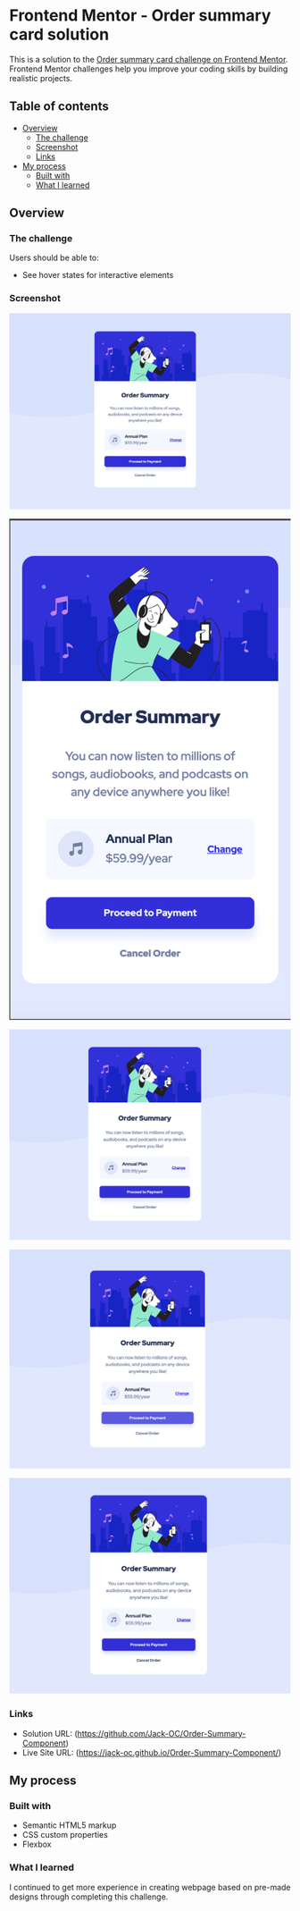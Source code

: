 # Frontend Mentor - Order summary card solution

This is a solution to the [Order summary card challenge on Frontend Mentor](https://www.frontendmentor.io/challenges/order-summary-component-QlPmajDUj). Frontend Mentor challenges help you improve your coding skills by building realistic projects. 

## Table of contents

- [Overview](#overview)
  - [The challenge](#the-challenge)
  - [Screenshot](#screenshot)
  - [Links](#links)
- [My process](#my-process)
  - [Built with](#built-with)
  - [What I learned](#what-i-learned)


## Overview

### The challenge

Users should be able to:

- See hover states for interactive elements

### Screenshot

![Desktop View](./screenshots/Desktop-View.png)

![Mobile View](./screenshots/Mobile-View.png)

![Active State 1](./screenshots/Active-State-1.png)

![Active State 2](./screenshots/Active-state-2.png)

![Active State 3](./screenshots/Active-State-3.png)


### Links

- Solution URL: (https://github.com/Jack-OC/Order-Summary-Component)
- Live Site URL: (https://jack-oc.github.io/Order-Summary-Component/)

## My process

### Built with

- Semantic HTML5 markup
- CSS custom properties
- Flexbox

### What I learned
I continued to get more experience in creating webpage based on pre-made designs through completing this challenge.
